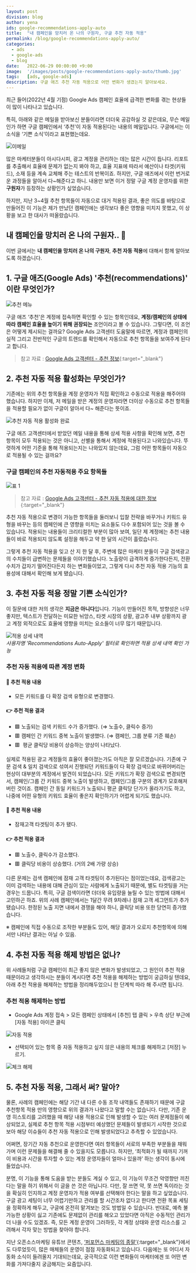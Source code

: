 ```yaml
---
layout: post
division: blog
author: yena
ids: google-recommendations-apply-auto
title:  "내 캠페인을 망치러 온 나의 구원자, 구글 추천 자동 적용"
permalink: /blog/google-recommendations-apply-auto/
categories:
  - ads
  - google-ads
  - blog
date:   2022-06-29 00:00:00 +9:00
image:  '/images/posts/google-recommendations-apply-auto/thumb.jpg'
tags:   [ads, google-ads]
description: 구글 애즈 추천 자동 적용으로 어떤 변화가 생겼는지 알아보세요.
---
```


최근 들어(2022년 4월 기점) Google Ads 캠페인 효율에 급격한 변화를 겪는 현상들이 많이 나타나고 있습니다.

특히, 아래와 같은 메일을 받아보신 분들이라면 더더욱 공감하실 것 같은데요, 무슨 메일인가 하면 구글 캠페인에서 ‘추천'이 자동 적용된다는 내용의 메일입니다. 구글에서는 이 소식을 ‘기쁜 소식’이라고 표현했는데요.

![이메일](/images/posts/google-recommendations-apply-auto/01.png)

많은 마케터분들이 아시다시피, 광고 계정을 관리하는 데는 많은 시간이 듭니다. 리포트를 추출해서 효율에 문제가 없는지 봐야 하고, 효율 지표에 따라서 예산이나 타겟(키워드), 소재 등을 계속 교체해 주는 테스트의 반복이죠. 하지만, 구글 애즈에서 이런 번거로운 과정들을 알아서 다~해준다고 하니. 내용만 보면 이거 정말 구글 계정 운영자를 위한 **구원자**가 등장하는 상황인가 싶었습니다.

하지만, 지난 3~4월 추천 항목들이 자동으로 대거 적용된 결과, 좋은 의도를 바탕으로 만들어진 이 기능은 제가 만났던 캠페인에는 생각보다 좋은 영향을 미치지 못했고, 이 상황을 보고 한 대사가 떠올랐습니다.

## 내 캠페인을 망치러 온 나의 구원자.. 👭

이번 글에서는 **내 캠페인을 망치러 온 나의 구원자**, **추천 자동 적용**에 대해서 함께 알아보도록 하겠습니다.

## 1. 구글 애즈(Google Ads) '추천(recommendations)' 이란 무엇인가?

![추천 메뉴](/images/posts/google-recommendations-apply-auto/02.png)

구글 애즈 ‘추천'은 계정에 접속하면 확인할 수 있는 항목인데요, **계정/캠페인의 상태에 따라 캠페인 효율을 높이기 위해 권장되는** 조언이라고 볼 수 있습니다. 그렇다면, 이 조언은 어떻게 제시되는 걸까요? Google Ads 고객센터 도움말에 따르면, 계정과 캠페인의 실적 그리고 전반적인 구글의 트렌드를 확인해서 자동으로 추천 항목들을 보여주게 된다고 합니다.

> 참고 자료 : [Google Ads 고객센터 - 추천 정보](https://support.google.com/google-ads/answer/3448398?hl=ko){:target="_blank"}

## 2. 추천 자동 적용 활성화는 무엇인가?

기존에는 위의 추천 항목들을 계정 운영자가 직접 확인하고 수동으로 적용을 해주어야 했습니다. 하지만 이제, 저 메일을 받은 계정의 운영자라면 더이상 수동으로 추천 항목들을 적용할 필요가 없이 구글이 알아서 다~ 해준다는 뜻이죠.

![추천 자동 적용 활성화 완료](/images/posts/google-recommendations-apply-auto/03.png)

구글 애즈 고객센터에서 받았던 메일 내용을 통해 상세 적용 사항을 확인해 보면, 추천 항목이 모두 적용되는 것은 아니고, 선별을 통해서 계정에 적용된다고 나와있습니다. 뚜렷하게 어떤 기준을 통해 적용되는지는 나와있지 않는데요, 그럼 어떤 항목들이 자동으로 적용될 수 있는 걸까요?

### 구글 캠페인의 추천 자동적용 주요 항목들

![표 1](/images/posts/google-recommendations-apply-auto/table.png)

> 참고 자료 : [Google Ads 고객센터 - 추천 자동 적용에 대한 정보](https://support.google.com/google-ads/answer/10279006?hl=ko&ref_topic=10169260){:target="_blank"}

추천 자동 적용으로 변경이 가능한 항목들을 둘러보니 입찰 전략을 바꾸거나 키워드 유형을 바꾸는 등의 캠페인에 큰 영향을 미치는 요소들도 다수 포함되어 있는 것을 볼 수 있습니다. 적용되는 내용들이 크리티컬한 부분이 많아 보여, 일단 제 계정에는 추천 내용들이 바로 적용되지 않도록 설정을 해두고 약 한 달의 시간이 흘렀습니다.

그렇게 추천 자동 적용을 잊고 산 지 한 달 후, 주변에 많은 마케터 분들이 구글 검색광고의 수치들이 급변하는 문제들을 이야기했습니다. 노출량이 급격하게 증가한다든지, 전환 수치가 갑자기 떨어진다든지 하는 변화들이었고, 그렇게 다시 추천 자동 적용 기능의 효용성에 대해서 확인해 보게 됐습니다.

## 3. 추천 자동 적용 정말 기쁜 소식인가?

이 질문에 대한 저의 생각은 **지금은 아니다**입니다. 기능이 만들어진 목적, 방향성은 너무 좋지만, 텍스트가 전달하는 미묘한 뉘앙스, 타겟 시장의 상황, 광고주 내부 상황까지 광고 계정 외적으로도 효율에 영향을 미치는 요소들이 너무 많기 때문입니다.

<div class="gallery-box">
  <div class="gallery">
    <img src="/images/posts/google-recommendations-apply-auto/04.png" alt="적용 상세 내역">
  </div>
  <em>사용자명 'Recommendations Auto-Apply' 필터로 확인하면  적용 상세 내역 확인 가능</em>
</div>

### 추천 자동 적용에 따른 계정 변화

#### 📌 추천 적용 내용
* 모든 키워드를 다 확장 검색 유형으로 변경했다.

#### 👉 추천 적용 결과
* 🟩 노출되는 검색 키워드 수가 증가했다. (⇒ 노출수, 클릭수 증가)
* 🟥 캠페인 간 키워드 중복 노출이 발생했다. (⇒ 캠페인, 그룹 분류 기준 훼손)
* 🟥  평균 클릭당 비용이 상승하는 양상이 나타났다.

실제로 적용된 광고 계정들의 효율이 좋아졌는가도 아직은 잘 모르겠습니다. 기존에 구문 검색 & 일치 검색으로 섞여서 진행되던 키워드들이 다 확장 검색으로 바뀌어버리는 현상이 대부분의 계정에서 발견이 되었습니다. 모든 키워드가 확장 검색으로 변경되면서, 캠페인/그룹 간 키워드 중복 노출이 발생하고, 캠페인/그룹 구분의 경계가 모호해져 버린 것이죠. 캠페인 간 동일 키워드가 노출되니 평균 클릭당 단가가 올라가기도 하고, 나중에 어떤 유형의 키워드 효율이 좋은지 확인하기가 어렵게 되기도 했습니다.

#### 📌 추천 적용 내용
* 잠재고객 타겟팅이 추가 됐다.

#### 👉 추천 적용 결과
* 🟥 노출수, 클릭수가 감소했다.
* 🟥 클릭당 비용이 상승했다. (거의 2배 가량 상승)

다른 문제는 검색 캠페인에 잠재 고객 타겟팅이 추가된다는 점이었는데요, 검색광고는 이미 검색하는 내용에 대해 관심이 있는 사람에게 노출되기 때문에, 별도 타겟팅을 거는 경우는 드뭅니다. 특히, 구글 검색이라면 더더욱 유입량을 늘릴 수 있는 방법에 대해서 고민하곤 하죠. 위의 사례 캠페인에서는 1달간 무려 9차례나 잠재 고객 세그먼트가 추가됐습니다. 한정된 노출 지면 내에서 경쟁을 해야 하니, 클릭당 비용 또한 당연히 증가했습니다.

※ 캠페인에 직접 수동으로 조작한 부분들도 있어, 해당 결과가 오로지 추천항목에 의해서만 나타난 결과는 아닐 수 있음.

## 4. 추천 자동 적용 해제 방법은 없나?

위 사례들처럼 구글 캠페인이 최근 좋지 않은 변화가 발생되었고, 그 원인이 추천 적용 때문이라고 생각하시는 분들이 계시다면 추천 적용을 해제하는 방법이 궁금하실 텐데요, 아래 추천 적용을 해제하는 방법을 정리해두었으니 한 단계씩 따라 해 주시면 됩니다.

### 추천 적용 해제하는 방법
* Google Ads 계정 접속 > 모든 캠페인 상태에서 [추천] 탭 클릭 > 우측 상단 부근에 [자동 적용] 아이콘 클릭

![자동 적용](/images/posts/google-recommendations-apply-auto/05.png)

* 선택되어 있는 항목 중 자동 적용하고 싶지 않은 내용의 체크를 해제하고 [저장] 누르기.

![체크 해제](/images/posts/google-recommendations-apply-auto/06.png)

## 5. 추천 자동 적용, 그래서 써? 말아?

물론, 사례의 캠페인에는 해당 기간 내 다른 수동 조작 내역들도 존재하기 때문에 구글 추천항목 적용 만의 영향으로 위의 결과가 나왔다고 말할 수는 없습니다. 다만, 기존 운영 히스토리를 고려했을 때 해당 내용 적용으로 인해 발생할 수 있는 여러 문제점들이 예상되었고, 실제로 추천 항목 적용 시점부터 예상했던 문제들이 발생되기 시작한 것으로 보아 해당 이슈들이 추천 자동 적용으로 인해 발생되었다고 추측할 수 있었습니다.

어쩌면, 장기간 자동 추천으로 운영한다면 여러 항목들이 서로의 부족한 부분들을 채워가며 이런 문제들을 해결해 줄 수 있을지도 모릅니다. 하지만, ‘최적화가 될 때까지 기꺼이 비용과 시간을 투자할 수 있는 계정 운영자들이 얼마나 있을까’ 하는 생각이 동시에 들었습니다.

분명, 이 기능을 통해 도움을 받는 분들도 계실 수 있고, 이 기능이 무조건 악영향만 끼친다는 말을 하기 위해서 이 글을 쓴 것은 아닙니다. 다만, 잘 쓰면 약, 못 쓰면 독이라는 것을 확실히 인지하고 계정 운영자가 적용 여부를 선택해야 한다는 말을 하고 싶었습니다. 구글 광고 세팅이 너무 어렵기만하고 관리를 할 시간조차 없다고 한다면 전환 목표 세팅을 정확하게 해두고, 구글에 온전히 맡겨보는 것도 방법일 수 있습니다. 반대로, 예측 불가능한 상황이 싫고 기존에도 문제없이 관리를 해오고 있었다면 아직은 수동적인 관리가 더 나을 수도 있겠죠. 즉, 모든 계정 운영이 그러하듯, 각 계정 상태와 운영 리소스를 고려해서 각자 맞는 방법을 찾아야 합니다.

지난 오픈소스마케팅 유튜브 콘텐츠, [‘퍼포먼스 마케팅의 종말’](https://youtu.be/nNpS-NIYreI){:target="_blank"}에서도 다루었듯이, 많은 매체들의 운영이 점점 자동화되고 있습니다. 다음에는 또 어디서 자동화 소식이 들려올지 기대되는데요, 궁극적으로 이런 변화들이 마케터에겐 또 어떤 변화를 가져다줄지 궁금해지는 요즘입니다.
